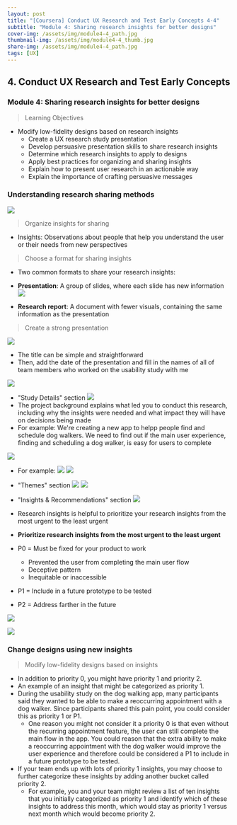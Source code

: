```yaml
---
layout: post
title: "[Coursera] Conduct UX Research and Test Early Concepts 4-4"
subtitle: "Module 4: Sharing research insights for better designs"
cover-img: /assets/img/module4-4_path.jpg
thumbnail-img: /assets/img/module4-4_thumb.jpg
share-img: /assets/img/module4-4_path.jpg
tags: [UX]
--- 
```


## 4. Conduct UX Research and Test Early Concepts
### Module 4: Sharing research insights for better designs

> Learning Objectives
	
  - Modify low-fidelity designs based on research insights
	- Create a UX research study presentation
	- Develop persuasive presentation skills to share research insights
	- Determine which research insights to apply to designs
	- Apply best practices for organizing and sharing insights
	- Explain how to present user research in an actionable way
	- Explain the importance of crafting persuasive messages

### Understanding research sharing methods

![](https://velog.velcdn.com/images/erica990604/post/c9e72c2a-b152-4366-b5f5-382da0a3ee98/image.png)
>  Organize insights for sharing

- Insights: Observations about people that help you understand the user or their needs from new perspectives 

> Choose a format for sharing insights

- Two common formats to share your research insights:
- **Presentation**: A group of slides, where each slide has new information
![](https://velog.velcdn.com/images/erica990604/post/90b1e86e-ab76-4bd1-a335-84c37b13aeaf/image.png)

- **Research report**: A document with fewer visuals, containing the same information as the presentation

> Create a strong presentation

![](https://velog.velcdn.com/images/erica990604/post/a4a5de80-9fda-4223-bf8b-6ad9569a8b56/image.png)
- The title can be simple and straightforward
- Then, add the date of the presentation and fill in the names of all of team members who worked on the usability study with me

![](https://velog.velcdn.com/images/erica990604/post/aba4d2a4-756e-4ae3-bcc2-7b01de9d7ed0/image.png)

- "Study Details" section
![](https://velog.velcdn.com/images/erica990604/post/f286fbd1-e868-4346-b8f8-e9b173fb31b1/image.png)
- The project background explains what led you to conduct this research, including why the insights were needed and what impact they will have on decisions being made
- For example: We're creating a new app to helpp people find and schedule dog walkers. We need to find out if the main user experience, finding and scheduling a dog walker, is easy for users to complete

![](https://velog.velcdn.com/images/erica990604/post/aa428217-4c45-4dd7-a458-952c15563226/image.png)
- For example:
![](https://velog.velcdn.com/images/erica990604/post/c41e8e56-2f70-462b-bd35-9a71714401de/image.png)
![](https://velog.velcdn.com/images/erica990604/post/f4f9a9bd-6247-4d82-970a-dbd3f976e3f8/image.png)

- "Themes" section
![](https://velog.velcdn.com/images/erica990604/post/1034fd79-24f7-4a76-a101-580ccc6929a7/image.png)
![](https://velog.velcdn.com/images/erica990604/post/3217ef98-75df-49ee-a32a-e1f91fd743dc/image.png)

- "Insights & Recommendations" section
![](https://velog.velcdn.com/images/erica990604/post/15fb667e-0ddd-40e2-9eae-067c34259d65/image.png)
- Research insights is helpful to prioritize your research insights from the most urgent to the least urgent
- **Prioritize research insights from the most urgent to the least urgent**
- P0 = Must be fixed for your product to work
	- Prevented the user from completing the main user flow
    - Deceptive pattern
    - Inequitable or inaccessible
- P1 = Include in a future prototype to be tested
- P2 = Address farther in the future

![](https://velog.velcdn.com/images/erica990604/post/7cb7743f-c426-484a-a158-8d5b8d2f9127/image.png)

![](https://velog.velcdn.com/images/erica990604/post/6b24f694-f7e0-4579-b76c-1bee72efae43/image.png)

### Change designs using new insights

>  Modify low-fidelity designs based on insights

- In addition to priority 0, you might have priority 1 and priority 2. 
- An example of an insight that might be categorized as priority 1. 
- During the usability study on the dog walking app, many participants said they wanted to be able to make a reoccurring appointment with a dog walker. Since participants shared this pain point, you could consider this as priority 1 or P1. 
	- One reason you might not consider it a priority 0 is that even without the recurring appointment feature, the user can still complete the main flow in the app. You could reason that the extra ability to make a reoccurring appointment with the dog walker would improve the user experience and therefore could be considered a P1 to include in a future prototype to be tested. 
- If your team ends up with lots of priority 1 insights, you may choose to further categorize these insights by adding another bucket called priority 2. 
	- For example, you and your team might review a list of ten insights that you initially categorized as priority 1 and identify which of these insights to address this month, which would stay as priority 1 versus next month which would become priority 2.